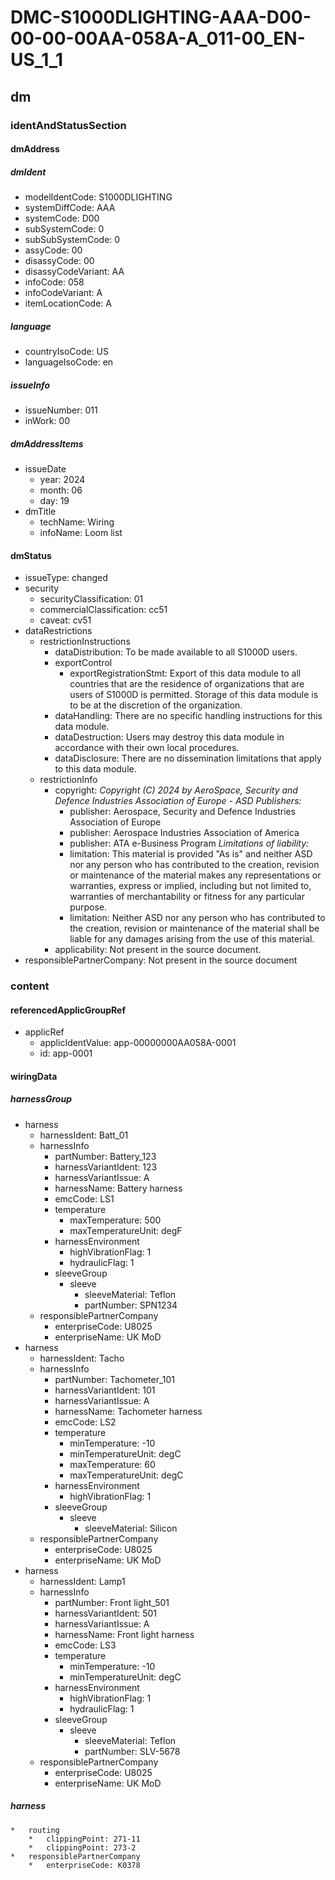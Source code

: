 # DMC-S1000DLIGHTING-AAA-D00-00-00-00AA-058A-A_011-00_EN-US_1_1

## dm

### identAndStatusSection

#### dmAddress

##### dmIdent

*   modelIdentCode: S1000DLIGHTING
*   systemDiffCode: AAA
*   systemCode: D00
*   subSystemCode: 0
*   subSubSystemCode: 0
*   assyCode: 00
*   disassyCode: 00
*   disassyCodeVariant: AA
*   infoCode: 058
*   infoCodeVariant: A
*   itemLocationCode: A

##### language

*   countryIsoCode: US
*   languageIsoCode: en

##### issueInfo

*   issueNumber: 011
*   inWork: 00

##### dmAddressItems

*   issueDate
    *   year: 2024
    *   month: 06
    *   day: 19
*   dmTitle
    *   techName: Wiring
    *   infoName: Loom list

#### dmStatus

*   issueType: changed
*   security
    *   securityClassification: 01
    *   commercialClassification: cc51
    *   caveat: cv51
*   dataRestrictions
    *   restrictionInstructions
        *   dataDistribution: To be made available to all S1000D users.
        *   exportControl
            *   exportRegistrationStmt: Export of this data module to all countries that are the residence of organizations that are users of S1000D is permitted. Storage of this data module is to be at the discretion of the organization.
        *   dataHandling: There are no specific handling instructions for this data module.
        *   dataDestruction: Users may destroy this data module in accordance with their own local procedures.
        *   dataDisclosure: There are no dissemination limitations that apply to this data module.
    *   restrictionInfo
        *   copyright: 
            *Copyright (C) 2024 by AeroSpace, Security and Defence Industries Association of Europe - ASD*
            *Publishers:*
            *   publisher: Aerospace, Security and Defence Industries Association of Europe
            *   publisher: Aerospace Industries Association of America
            *   publisher: ATA e-Business Program
            *Limitations of liability:*
            *   limitation: This material is provided "As is" and neither ASD nor any person who has contributed to the creation, revision or maintenance of the material makes any representations or warranties, express or implied, including but not limited to, warranties of merchantability or fitness for any particular purpose.
            *   limitation: Neither ASD nor any person who has contributed to the creation, revision or maintenance of the material shall be liable for any damages arising from the use of this material.
        *   applicability: Not present in the source document.
*   responsiblePartnerCompany: Not present in the source document

### content

#### referencedApplicGroupRef

*   applicRef
    *   applicIdentValue: app-00000000AA058A-0001
    *   id: app-0001

#### wiringData

##### harnessGroup

*   harness
    *   harnessIdent: Batt_01
    *   harnessInfo
        *   partNumber: Battery_123
        *   harnessVariantIdent: 123
        *   harnessVariantIssue: A
        *   harnessName: Battery harness
        *   emcCode: LS1
        *   temperature
            *   maxTemperature: 500
            *   maxTemperatureUnit: degF
        *   harnessEnvironment
            *   highVibrationFlag: 1
            *   hydraulicFlag: 1
        *   sleeveGroup
            *   sleeve
                *   sleeveMaterial: Teflon
                *   partNumber: SPN1234
    *   responsiblePartnerCompany
        *   enterpriseCode: U8025
        *   enterpriseName: UK MoD
*   harness
    *   harnessIdent: Tacho
    *   harnessInfo
        *   partNumber: Tachometer_101
        *   harnessVariantIdent: 101
        *   harnessVariantIssue: A
        *   harnessName: Tachometer harness
        *   emcCode: LS2
        *   temperature
            *   minTemperature: -10
            *   minTemperatureUnit: degC
            *   maxTemperature: 60
            *   maxTemperatureUnit: degC
        *   harnessEnvironment
            *   highVibrationFlag: 1
        *   sleeveGroup
            *   sleeve
                *   sleeveMaterial: Silicon
    *   responsiblePartnerCompany
        *   enterpriseCode: U8025
        *   enterpriseName: UK MoD
*   harness
    *   harnessIdent: Lamp1
    *   harnessInfo
        *   partNumber: Front light_501
        *   harnessVariantIdent: 501
        *   harnessVariantIssue: A
        *   harnessName: Front light harness
        *   emcCode: LS3
        *   temperature
            *   minTemperature: -10
            *   minTemperatureUnit: degC
        *   harnessEnvironment
            *   highVibrationFlag: 1
            *   hydraulicFlag: 1
        *   sleeveGroup
            *   sleeve
                *   sleeveMaterial: Teflon
                *   partNumber: SLV-5678
    *   responsiblePartnerCompany
        *   enterpriseCode: U8025
        *   enterpriseName: UK MoD

##### harness
    *   routing
        *   clippingPoint: 271-11
        *   clippingPoint: 273-2
    *   responsiblePartnerCompany
        *   enterpriseCode: K0378